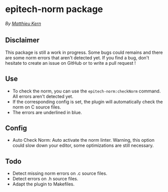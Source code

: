 # epitech-norm package
###### By [Matthieu Kern](mailto:matthieukern@gmail.com)

## Disclaimer
This package is still a work in progress. Some bugs could remains and there are some norm errors that aren't detected yet. If you find a bug, don't hesitate to create an issue on GitHub or to write a pull request !

## Use
* To check the norm, you can use the `epitech-norm:checkNorm` command. All errors aren't detected yet.
* If the corresponding config is set, the plugin will automatically check the norm on C source files.
* The errors are underlined in blue.

## Config
* Auto Check Norm: Auto activate the norm linter. Warning, this option could slow down your editor, some optimizations are still necessary.

## Todo
* Detect missing norm errors on .c source files.
* Detect errors on .h source files.
* Adapt the plugin to Makefiles.
